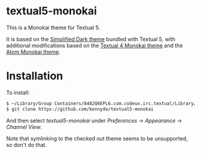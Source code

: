 textual5-monokai
================
This is a Monokai theme for Textual 5.

It is based on the [Simplified Dark theme](https://github.com/Codeux-Software/Textual/tree/master/Resources/Styles/Styles/Simplified%20Dark) bundled with Textual 5, with additional modifications based on the [Textual 4 Monokai theme](https://github.com/bettin/textual-monokai) and the [Atom Monokai theme](https://github.com/kevinsawicki/monokai).

# Installation

To install:
```bash
$ ~/Library/Group Containers/8482Q6EPL6.com.codeux.irc.textual/Library/Application Support/Textual/Styles
$ git clone https://github.com/kennydo/textual5-monokai
```

And then select *textual5-monokai* under *Preferences* -> *Appearance* -> *Channel View*.

Note that symlinking to the checked out theme seems to be unsupported, so don't do that.
